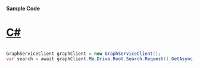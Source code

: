 #### Sample Code
# [C#](#tab/Csharp)

```C#

GraphServiceClient graphClient = new GraphServiceClient();
var search = await graphClient.Me.Drive.Root.Search.Request().GetAsync();

```